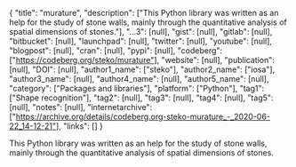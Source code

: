 {
  "title": "murature",
  "description": ["This Python library was written as an help for the study of stone walls, mainly through the quantitative analysis of spatial dimensions of stones."],
  "...3": [null],
  "gist": [null],
  "gitlab": [null],
  "bitbucket": [null],
  "launchpad": [null],
  "twitter": [null],
  "youtube": [null],
  "blogpost": [null],
  "cran": [null],
  "pypi": [null],
  "codeberg": ["https://codeberg.org/steko/murature"],
  "website": [null],
  "publication": [null],
  "DOI": [null],
  "author1_name": ["steko"],
  "author2_name": ["iosa"],
  "author3_name": [null],
  "author4_name": [null],
  "author5_name": [null],
  "category": ["Packages and libraries"],
  "platform": ["Python"],
  "tag1": ["Shape recognition"],
  "tag2": [null],
  "tag3": [null],
  "tag4": [null],
  "tag5": [null],
  "notes": [null],
  "internetarchive": ["https://archive.org/details/codeberg.org-steko-murature_-_2020-06-22_14-12-21"],
  "links": []
}

<!-- Generated by csv2md.R – do not edit by hand -->

This Python library was written as an help for the study of stone walls, mainly through the quantitative analysis of spatial dimensions of stones.